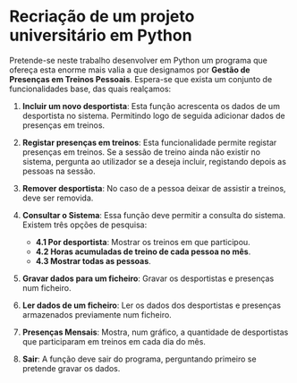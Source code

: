 # Recriação de um projeto universitário em Python

Pretende-se neste trabalho desenvolver em Python um programa que ofereça esta enorme mais valia a que designamos por **Gestão de Presenças em Treinos Pessoais**. Espera-se que exista um conjunto de funcionalidades base, das quais realçamos:

1. **Incluir um novo desportista**: Esta função acrescenta os dados de um desportista no sistema. Permitindo logo de seguida adicionar dados de presenças em treinos.

2. **Registar presenças em treinos**: Esta funcionalidade permite registar presenças em treinos. Se a sessão de treino ainda não existir no sistema, pergunta ao utilizador se a deseja incluir, registando depois as pessoas na sessão.

3. **Remover desportista**: No caso de a pessoa deixar de assistir a treinos, deve ser removida.

4. **Consultar o Sistema**: Essa função deve permitir a consulta do sistema. Existem três opções de pesquisa:
    - **4.1 Por desportista**: Mostrar os treinos em que participou.
    - **4.2 Horas acumuladas de treino de cada pessoa no mês**.
    - **4.3 Mostrar todas as pessoas**.

5. **Gravar dados para um ficheiro**: Gravar os desportistas e presenças num ficheiro.

6. **Ler dados de um ficheiro**: Ler os dados dos desportistas e presenças armazenados previamente num ficheiro.

7. **Presenças Mensais**: Mostra, num gráfico, a quantidade de desportistas que participaram em treinos em cada dia do mês.

8. **Sair**: A função deve sair do programa, perguntando primeiro se pretende gravar os dados.

